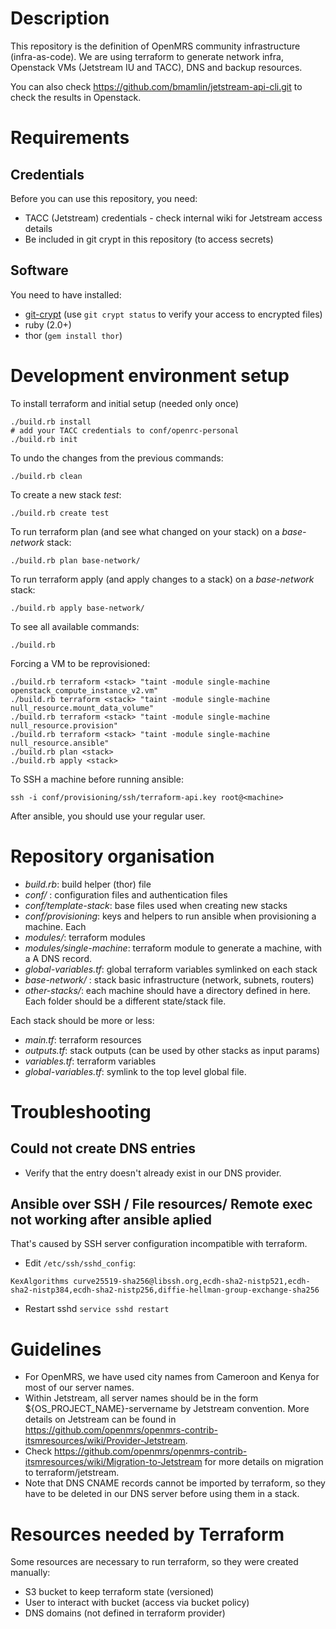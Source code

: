 # Description
This repository is the definition of OpenMRS community infrastructure (infra-as-code).
We are using terraform to generate network infra, Openstack VMs (Jetstream IU and TACC), DNS and backup resources.

You can also check <https://github.com/bmamlin/jetstream-api-cli.git> to check the results in Openstack. 

# Requirements
## Credentials
Before you can use this repository, you need:
  - TACC (Jetstream) credentials - check internal wiki for Jetstream access details
  - Be included in git crypt in this repository (to access secrets)


## Software
You need to have installed:
  - [git-crypt](https://github.com/AGWA/git-crypt/blob/master/INSTALL.md)
  (use `git crypt status` to verify your access to encrypted files)
  - ruby (2.0+)
  - thor (`gem install thor`)

# Development environment setup
To install terraform and initial setup (needed only once)
```
./build.rb install
# add your TACC credentials to conf/openrc-personal
./build.rb init
```

To undo the changes from the previous commands:
```
./build.rb clean
```

To create a new stack _test_:
```
./build.rb create test
```

To run terraform plan (and see what changed on your stack) on a _base-network_ stack:
```
./build.rb plan base-network/
```

To run terraform apply (and apply changes to a stack) on a _base-network_ stack:
```
./build.rb apply base-network/
```

To see all available commands:
```
./build.rb
```


Forcing a VM to be reprovisioned:
```
./build.rb terraform <stack> "taint -module single-machine openstack_compute_instance_v2.vm"
./build.rb terraform <stack> "taint -module single-machine null_resource.mount_data_volume"
./build.rb terraform <stack> "taint -module single-machine null_resource.provision"
./build.rb terraform <stack> "taint -module single-machine null_resource.ansible"
./build.rb plan <stack>
./build.rb apply <stack>
```

To SSH a machine before running ansible:
```
ssh -i conf/provisioning/ssh/terraform-api.key root@<machine>
```
After ansible, you should use your regular user.


# Repository organisation
  - _build.rb_: build helper (thor) file
  - _conf/_ : configuration files and authentication files
  - _conf/template-stack_: base files used when creating new stacks
  - _conf/provisioning_: keys and helpers to run ansible when provisioning a machine. Each
  - _modules/_: terraform modules
  - _modules/single-machine_: terraform module to generate a machine, with a A DNS record.
  - _global-variables.tf_: global terraform variables symlinked on each stack
  - _base-network/_ : stack basic infrastructure (network, subnets, routers)
  - _other-stacks/_: each machine should have a directory defined in here. Each folder should be a different state/stack file.

Each stack should be more or less:
  - _main.tf_: terraform resources
  - _outputs.tf_: stack outputs (can be used by other stacks as input params)
  - _variables.tf_: terraform variables
  - _global-variables.tf_: symlink to the top level global file.

# Troubleshooting

## Could not create DNS entries
- Verify that the entry doesn't already exist in our DNS provider.

## Ansible over SSH / File resources/ Remote exec not working after ansible aplied

That's caused by SSH server configuration incompatible with terraform.

 - Edit `/etc/ssh/sshd_config`:
```
KexAlgorithms curve25519-sha256@libssh.org,ecdh-sha2-nistp521,ecdh-sha2-nistp384,ecdh-sha2-nistp256,diffie-hellman-group-exchange-sha256
```
 - Restart sshd  `service sshd restart`


# Guidelines
  - For OpenMRS, we have used city names from Cameroon and Kenya for most of our server names.
  - Within Jetstream, all server names should be in the form ${OS_PROJECT_NAME}-servername by Jetstream convention. More details on Jetstream can be found in <https://github.com/openmrs/openmrs-contrib-itsmresources/wiki/Provider-Jetstream>.
  - Check <https://github.com/openmrs/openmrs-contrib-itsmresources/wiki/Migration-to-Jetstream> for more details on migration to terraform/jetstream.
  - Note that DNS CNAME records cannot be imported by terraform, so they have to be deleted in our DNS server before using them in a stack.

# Resources needed by Terraform
Some resources are necessary to run terraform, so they were created manually:
  - S3 bucket to keep terraform state (versioned)
  - User to interact with bucket (access via bucket policy)
  - DNS domains (not defined in terraform provider)

